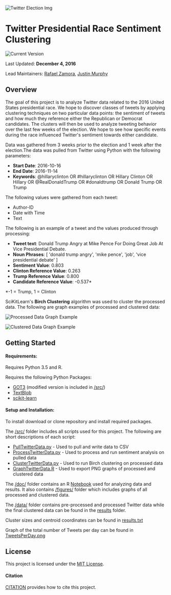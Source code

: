 ![Twitter Election Img](http://www.businessreviewusa.com/public/uploads/large/large_article_im4302_Twitter-in-the-Election.jpg)
# Twitter Presidential Race Sentiment Clustering
![Current Version](https://img.shields.io/badge/version-1.0.0-green.svg)

Last Updated: **December 4, 2016**

Lead Maintainers: [Rafael Zamora](https://github.com/rz4), [Justin Murphy](https://github.com/KingMurphy)

## Overview
The goal of this project is to analyze Twitter data related to the 2016 United States presidential race.
We hope to discover classes of tweets by applying clustering techniques on two particular data points: the
sentiment of tweets and how much they reference either the Republican or Democrat
candidates. The clusters will then be used to analyze
tweeting behavior over the last few weeks of the election. We hope to see how
specific events during the race influenced Twitter's sentiment towards either candidate.

Data was gathered from 3 weeks prior to the election and 1 week after the election.The data was pulled from Twitter using Python with the following parameters:

- **Start Date**: 2016-10-16
- **End Date**: 2016-11-14
- **Keywords**: @hillaryclinton OR #hillaryclinton OR Hillary Clinton OR Hillary OR @RealDonaldTrump OR #donaldtrump OR Donald Trump OR Trump

The following values were gathered from each tweet:

- Author-ID
- Date with Time
- Text

The following is an example of a tweet and the values produced through processing:
- **Tweet text**: Donald Trump Angry at Mike Pence For Doing Great Job At Vice Presidential Debate.
- **Noun Phrases**: [ 'donald trump angry', 'mike pence',  'job', 'vice presidential debate' ]
- **Sentiment Value**: 0.803
- **Clinton Reference Value**: 0.263
- **Trump Reference Value**: 0.800
- **Candidate Reference Value**: -0.537*

*-1 = Trump, 1 = Clinton

SciKitLearn's **Birch Clustering** algorithm was used to cluster the processed data.
The following are graph examples of processed and clustered data:

![Processed Data Graph Example](doc/figures/processed_Twitter_Trump_Clinton_2016-11-08.png)

![Clustered Data Graph Example](doc/figures/clustered_processed_Twitter_Trump_Clinton_2016-11-08.png)


## Getting Started

#### Requirements:

Requires Python 3.5 and R.

Requires the following Python Packages:

- [GOT3](https://github.com/Jefferson-Henrique/GetOldTweets-python) (modified version is included in [/src/](src))
- [TextBlob](https://pypi.python.org/pypi/textblob)
- [scikit-learn](https://pypi.python.org/pypi/scikit-learn/0.18.1)

#### Setup and Installation:

To install download or clone repository and install required packages.

The [/src/](src) folder includes all scripts used for this project. The following
are short descriptions of each script:

- [PullTwitterData.py](src/PullTwitterData.py) - Used to pull and write data to CSV
- [ProcessTwitterData.py](src/ProcessTwitterData.py) - Used to process and run sentiment analysis on pulled data
- [ClusterTwitterData.py](src/ClusterTwitterData.py) - Used to run Birch clustering on processed data
- [GraphTwitterData.R](src/GraphTwitterData.R) - Used to export PNG graphs of processed and clustered data

The [/doc/](doc) folder contains an R [Notebook](doc/Notebook.Rmd) used for analyzing
data and results. It also contains [/figures/](doc/figures) folder which includes graphs of all processed and
clustered data.

The [/data/](data) folder contains pre-processed and processed Twitter data while the
final clustered data can be found in the [results](/results/) folder.

Cluster sizes and centroid coordinates can be found in
[results.txt](results/results.txt)

Graph of the total number of Tweets per day can be found in [TweetsPerDay.png](results/TweetsPerDay.png)


## License

This project is licensed under the [MIT License](LICENSE).

#### Citation

[CITATION](CITATION) provides how to cite this project.
